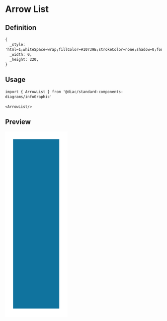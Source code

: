 # Arrow List

## Definition

```
{
  _style: 'html=1;whiteSpace=wrap;fillColor=#10739E;strokeColor=none;shadow=0;fontSize=17;fontColor=#FFFFFF;align=center;fontStyle=1;rounded=0;',
  _width: 0,
  _height: 220,
}
```

## Usage

```
import { ArrowList } from '@diac/standard-components-diagrams/infoGraphic'

<ArrowList/>
```

## Preview

<img src="./arrow-list.png" width="200"/>
